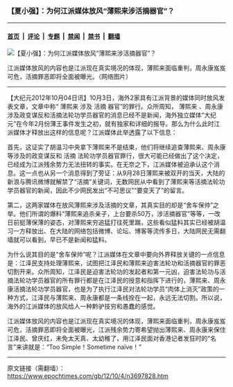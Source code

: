 ### 【夏小强】：为何江派媒体放风“薄熙来涉活摘器官”？

---

#### [首页](../../../..?n3697828) &nbsp;|&nbsp; [评论](../../../../../epoch-comment?n3697828) &nbsp;|&nbsp; [专题](../../../../../epoch-special?n3697828) &nbsp;|&nbsp; [禁闻](../../../../../epoch-news?n3697828) &nbsp;|&nbsp; [禁书](../../../../../books?n3697828) &nbsp;|&nbsp; [翻墙](https://github.com/gfw-breaker/nogfw/blob/master/README.md?n3697828)


<div><img alt="【夏小强】：为何江派媒体放风“薄熙来涉活摘器官”？" class="attachment-djy_600_400 size-djy_600_400 wp-post-image" src="https://i.epochtimes.com/assets/uploads/2012/10/1210040824541497.jpg"/>
<div class="caption">
 <p>
  江派媒体放风的内容也是江派现在真实境况的体现，薄熙来面临重判，周永康岌岌可危，活摘罪恶即将全面被曝光。（网络图片）
 </p>
</div></div><hr/><div class="post_content" id="artbody" itemprop="articleBody">
 <!-- article content begin -->
 <p>
  【大纪元2012年10月04日讯】10月3日，海外2家具有江派背景的媒体同时放风发表文章，文章中称“
  <ok href="https://www.epochtimes.com/gb/tag/%E8%96%84%E7%86%99%E6%9D%A5.html">
   薄熙来
  </ok>
  涉及
  <ok href="https://www.epochtimes.com/gb/tag/%E6%B4%BB%E6%91%98.html">
   活摘
  </ok>
  器官”的罪行。众所周知，
  <ok href="https://www.epochtimes.com/gb/tag/%E8%96%84%E7%86%99%E6%9D%A5.html">
   薄熙来
  </ok>
  、周永康涉及政变谋反和活摘法轮功学员器官的消息已经不是新闻，海外独立媒体“大纪元”在今年2月份薄王事件发生之初，就有独家和详细的报导。那么为什么此时江派媒体才释放出这样的信息呢？江派媒体此举透露了以下信息：
 </p>
 <p>
  首先，这证实了胡温习中央拿下薄熙来不是结束，他们将继续追查薄熙来、周永康等涉及的政变谋反和
  <ok href="https://www.epochtimes.com/gb/tag/%E6%B4%BB%E6%91%98.html">
   活摘
  </ok>
  法轮功学员器官罪行，很大可能已经做出了这个决定，已经成为江派残余势力无法扭转的事实。在无奈之下，江派媒体被迫承认这个消息。这一点也从另一个消息得到了旁证：从9月28日薄熙来被双开的当天，大陆的新浪与腾讯微博就解禁了“活摘”关键词，无数网民从中看到了薄熙来等活摘法轮功学员器官的新闻，因此不少网民发出“不可思议”“要变天了”的留言。
 </p>
 <p>
  第二，这两家媒体在放风薄熙来涉及活摘的文章，其真实目的却是“舍车保帅”之举。他们所谓的爆料“薄熙来追杀亲子，上台要杀50万，涉活摘器官”等等，一改日前挺薄保薄的姿态，对薄熙来穷追猛打往死里踹，这些看似猛料其实已经被胡温习一方释放出、在大陆的网络包括微博、论坛、博客等流传多日，大陆网民无需翻墙就可以看到，早已不是新闻和猛料。
 </p>
 <p>
  为什么说其目的是“舍车保帅”呢？江派媒体在文章中要向外界释放关键的一点信息是：江泽民支持处理薄熙来，试图把江泽民和薄熙来迫害法轮功和活摘器官的罪恶切割开来。众所周知，江泽民是迫害法轮功的发起者和第一元凶，迫害法轮功与活摘法轮功学员器官的所有罪行都是在江泽民的授意和指挥下进行的，薄熙来、周永康活摘法轮功学员器官，也是为了执行江泽民对法轮功学员“肉体上消灭”政策的一种方式，江泽民与薄熙来、周永康都是一条线拴在一起，永远无法切割。所以说，海外的江派媒体的放风给人一种黔驴技穷和愚蠢的感觉。
 </p>
 <p>
  江派媒体放风的内容也是江派现在真实境况的体现，薄熙来面临重判，周永康岌岌可危，活摘罪恶即将全面被曝光，江派残余势力寄希望抛出薄熙来、周永康来保住江泽民、曾庆红，未免太天真、太幼稚了，用江泽民面对香港记者发狂时的“名言”来讲就是：“Too Simple！Sometime naïve！”
 </p>
 <!-- article content end -->
 <div id="below_article_ad">
 </div>
</div>


---

原文链接（需翻墙）：https://www.epochtimes.com/gb/12/10/4/n3697828.htm